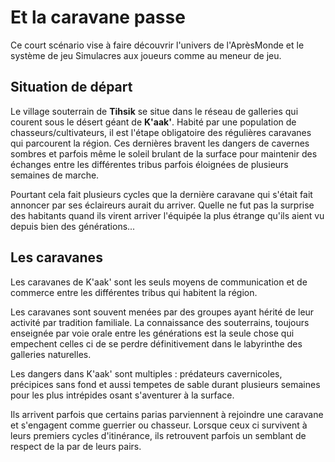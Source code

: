 Et la caravane passe
====================

Ce court scénario vise à faire découvrir l'univers de l'AprèsMonde et le système de jeu Simulacres aux joueurs comme au meneur de jeu.

Situation de départ
-------------------

Le village souterrain de __Tihsik__ se situe dans le réseau de galleries qui courent sous le désert géant de __K'aak'__.
Habité par une population de chasseurs/cultivateurs, il est l'étape obligatoire des régulières caravanes qui parcourent la région. Ces dernières bravent les dangers de cavernes sombres et parfois même le soleil brulant de la surface pour maintenir des échanges entre les différentes tribus parfois éloignées de plusieurs semaines de marche. 

Pourtant cela fait plusieurs cycles que la dernière caravane qui s'était fait annoncer par ses éclaireurs aurait du arriver. Quelle ne fut pas la surprise des habitants quand ils virent arriver l'équipée la plus étrange qu'ils aient vu depuis bien des générations...

Les caravanes
-------------

Les caravanes de K'aak' sont les seuls moyens de communication et de commerce entre les différentes tribus qui habitent la région.

Les caravanes sont souvent menées par des groupes ayant hérité de leur activité par tradition familiale. La connaissance des souterrains, toujours enseignée par voie orale entre les générations est la seule chose qui empechent celles ci de se perdre définitivement dans le labyrinthe des galleries naturelles.

Les dangers dans K'aak' sont multiples : prédateurs cavernicoles, précipices sans fond et aussi tempetes de sable durant plusieurs semaines pour les plus intrépides osant s'aventurer à la surface.

Ils arrivent parfois que certains parias parviennent à rejoindre une caravane et s'engagent comme guerrier ou chasseur. Lorsque ceux ci survivent à leurs premiers cycles d'itinérance, ils retrouvent parfois un semblant de respect de la par de leurs pairs.

